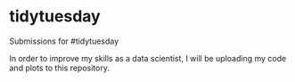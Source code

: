 # tidytuesday
Submissions for #tidytuesday

In order to improve my skills as a data scientist, I will be uploading my code and plots to this repository.
